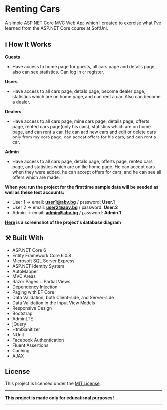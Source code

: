 # Renting Cars
A simple ASP.NET Core MVC Web App which I created to exercise what I've learned from the ASP.NET Core course at SoftUni.

## :information_source: How It Works

**Guests**
- Have access to home page for guests, all cars page and details page, also can see statistics. Can log in or register.

**Users**
- Have access to all cars page, details page, become dealer page, statistics which are on home page, and can rent a car. Also can become a dealer.

**Dealers**
- Have access to all cars page, mine cars page, details page, offerts page, rented cars page(only his cars), statistics which are on home page, and can rent a car. He can add new cars and edit or delete cars only from my cars page, can accept offers for his cars, and can rent a car.

**Admin**
- Have access to all cars page, details page, offerts page, rented cars page, and statistics which are on the home page. He can accept cars when they were added, he can accept offers for cars, and he can see all offers which are made.

**When you run the project for the first time sample data will be seeded as well as these test accounts:**

- User 1 -> email: **user1@abv.bg** / password: **User.1**
- User 2 -> email: **user2@abv.bg** / password: **User.2**
- Admin -> email: **admin@abv.bg** / password: **Admin.1**

**[Here](https://imgur.com/a/Io6cSqU) is a screenshot of the project's database diagram**

## :hammer_and_pick: Built With
- ASP.NET Core 6
- Entity Framework Core 6.0.8
- Microsoft SQL Server Express
- ASP.NET Identity System
- AutoMapper
- MVC Areas
- Razor Pages + Partial Views
- Dependency Injection
- Paging with EF Core
- Data Validation, both Client-side, and Server-side
- Data Validation in the Input View Models
- Responsive Design
- Bootstrap
- AdminLTE
- jQuery
- HtmlSanitizer 
- NUnit
- Facebook Authentication 
- Fluent Assertions
- Caching
- AJAX
 
 ## License

This project is licensed under the [MIT License](LICENSE).

___
**This project is made only for educational purposes!**
___

